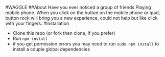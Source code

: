 #WAGGLE
##About
Have you ever noticed a group of friends Playing mobile phone. When you click on the button on the mobile phone or ipad, button rock will bring you a new experience, could not help but like click with your fingers.
#Installation
 - Clone this repo (or fork then clone, if you prefer)
  - Run `npm install`
  - if you get permission errors you may need to run `sudo npm install` to install a couple global dependencies
